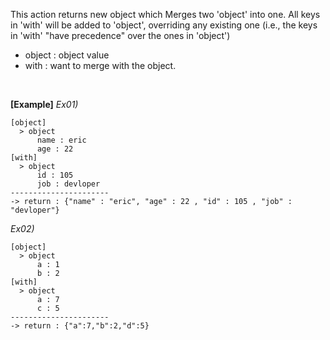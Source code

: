 This action returns new object which Merges two 'object' into one.
All keys in 'with' will be added to 'object', overriding any existing one
(i.e., the keys in 'with' "have precedence" over the ones in 'object')
<br/>

- object : object value
- with : want to merge with the object.

<br/>

**[Example]**
*Ex01)*
```
[object]
  > object
      name : eric
      age : 22
[with]
  > object
      id : 105
      job : devloper
----------------------
-> return : {"name" : "eric", "age" : 22 , "id" : 105 , "job" : "devloper"}
```
*Ex02)*
```
[object]
  > object
      a : 1
      b : 2
[with]
  > object
      a : 7
      c : 5
----------------------
-> return : {"a":7,"b":2,"d":5}
```

